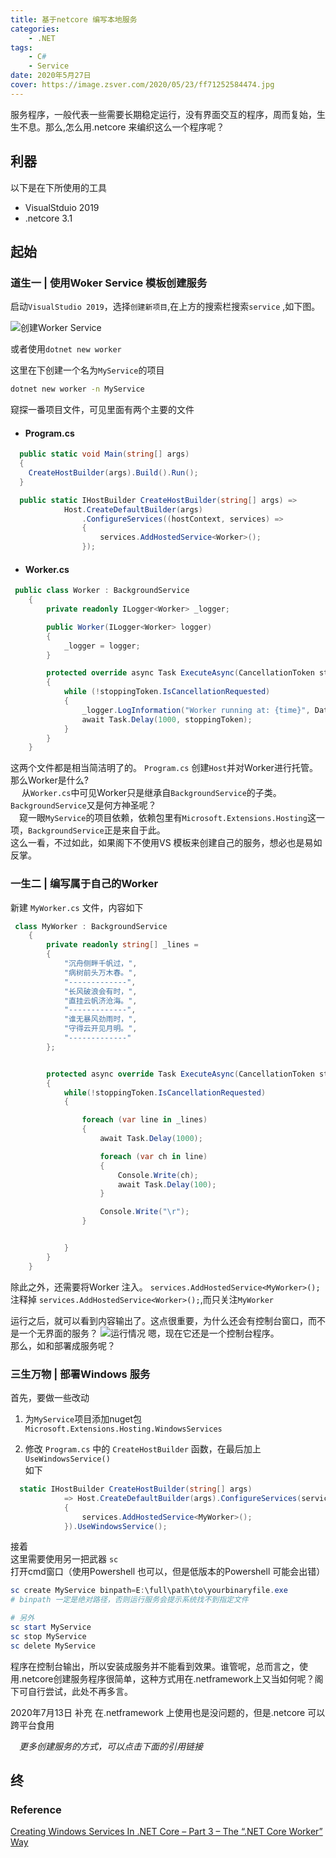 ```yaml
---
title: 基于netcore 编写本地服务
categories: 
    - .NET
tags: 
    - C#
    - Service
date: 2020年5月27日
cover: https://image.zsver.com/2020/05/23/ff71252584474.jpg
---
```



服务程序，一般代表一些需要长期稳定运行，没有界面交互的程序，周而复始，生生不息。那么,怎么用.netcore 来编织这么一个程序呢？

## 利器

以下是在下所使用的工具

- VisualStduio 2019
- .netcore 3.1

## 起始

### 道生一 | 使用Woker Service 模板创建服务

启动`VisualStudio 2019`，选择`创建新项目`,在上方的搜索栏搜索`service` ,如下图。

![创建Worker Service](https://image.zsver.com/2020/06/01/45ed7d8f41ad2.png)

或者使用`dotnet new worker`

这里在下创建一个名为`MyService`的项目

```bash
dotnet new worker -n MyService
```

窥探一番项目文件，可见里面有两个主要的文件

- #### Program.cs

```csharp
  public static void Main(string[] args)
  {
    CreateHostBuilder(args).Build().Run();
  }

  public static IHostBuilder CreateHostBuilder(string[] args) =>
            Host.CreateDefaultBuilder(args)
                .ConfigureServices((hostContext, services) =>
                {
                    services.AddHostedService<Worker>();
                });
```

- #### Worker.cs

```csharp
 public class Worker : BackgroundService
    {
        private readonly ILogger<Worker> _logger;

        public Worker(ILogger<Worker> logger)
        {
            _logger = logger;
        }

        protected override async Task ExecuteAsync(CancellationToken stoppingToken)
        {
            while (!stoppingToken.IsCancellationRequested)
            {
                _logger.LogInformation("Worker running at: {time}", DateTimeOffset.Now);
                await Task.Delay(1000, stoppingToken);
            }
        }
    }
```

这两个文件都是相当简洁明了的。
`Program.cs` 创建`Host`并对Worker进行托管。  
那么Worker是什么?  
 &emsp; 从`Worker.cs`中可见Worker只是继承自`BackgroundService`的子类。  
`BackgroundService`又是何方神圣呢？  
  &emsp;窥一眼`MyService`的项目依赖，依赖包里有`Microsoft.Extensions.Hosting`这一项，`BackgroundService`正是来自于此。  
这么一看，不过如此，如果阁下不使用VS 模板来创建自己的服务，想必也是易如反掌。

### 一生二 | 编写属于自己的Worker

新建 `MyWorker.cs` 文件，内容如下

```csharp
 class MyWorker : BackgroundService
    {
        private readonly string[] _lines =
        {
            "沉舟侧畔千帆过，",
            "病树前头万木春。",
            "-------------",
            "长风破浪会有时，",
            "直挂云帆济沧海。",
            "-------------",
            "谁无暴风劲雨时，",
            "守得云开见月明。",
            "-------------"
        };


        protected async override Task ExecuteAsync(CancellationToken stoppingToken)
        {
            while(!stoppingToken.IsCancellationRequested)
            {

                foreach (var line in _lines)
                {
                    await Task.Delay(1000);

                    foreach (var ch in line)
                    {
                        Console.Write(ch);
                        await Task.Delay(100);
                    }

                    Console.Write("\r");
                }


            }
        }
    }
```

除此之外，还需要将Worker 注入。
`services.AddHostedService<MyWorker>();`
注释掉 `services.AddHostedService<Worker>();`,而只关注`MyWorker`

运行之后，就可以看到内容输出了。这点很重要，为什么还会有控制台窗口，而不是一个无界面的服务？
![运行情况](https://image.zsver.com/2020/06/01/1a5bde9b72a3e.gif)
嗯，现在它还是一个控制台程序。  
那么，如和部署成服务呢？  

### 三生万物 | 部署Windows 服务

首先，要做一些改动  

1. 为`MyService`项目添加nuget包 `Microsoft.Extensions.Hosting.WindowsServices`

2. 修改 `Program.cs` 中的 `CreateHostBuilder` 函数，在最后加上 `UseWindowsService()`  
如下  

```csharp
  static IHostBuilder CreateHostBuilder(string[] args)
            => Host.CreateDefaultBuilder(args).ConfigureServices(services =>
            {
                services.AddHostedService<MyWorker>();
            }).UseWindowsService();
```

接着  
这里需要使用另一把武器 `sc`  
打开cmd窗口（使用Powershell 也可以，但是低版本的Powershell 可能会出错）

```powershell
sc create MyService binpath=E:\full\path\to\yourbinaryfile.exe
# binpath 一定是绝对路径，否则运行服务会提示系统找不到指定文件

# 另外
sc start MyService
sc stop MyService
sc delete MyService

```

程序在控制台输出，所以安装成服务并不能看到效果。谁管呢，总而言之，使用.netcore创建服务程序很简单，这种方式用在.netframework上又当如何呢？阁下可自行尝试，此处不再多言。  

2020年7月13日 补充
在.netframework 上使用也是没问题的，但是.netcore 可以跨平台食用
  
&emsp;*更多创建服务的方式，可以点击下面的引用链接*

## 终

### Reference

[Creating Windows Services In .NET Core – Part 3 – The “.NET Core Worker” Way](https://dotnetcoretutorials.com/2019/12/07/creating-windows-services-in-net-core-part-3-the-net-core-worker-way/)
